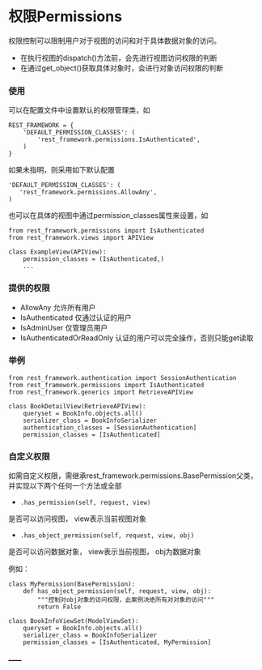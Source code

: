 

  
  
# 权限Permissions
  
  

权限控制可以限制用户对于视图的访问和对于具体数据对象的访问。

  * 在执行视图的dispatch()方法前，会先进行视图访问权限的判断
  * 在通过get_object()获取具体对象时，会进行对象访问权限的判断

  
  
### 使用
  
  

可以在配置文件中设置默认的权限管理类，如

    
    
    REST_FRAMEWORK = {
        'DEFAULT_PERMISSION_CLASSES': (
            'rest_framework.permissions.IsAuthenticated',
        )
    }
    

如果未指明，则采用如下默认配置

    
    
    'DEFAULT_PERMISSION_CLASSES': (
       'rest_framework.permissions.AllowAny',
    )
    

也可以在具体的视图中通过permission_classes属性来设置，如

    
    
    from rest_framework.permissions import IsAuthenticated
    from rest_framework.views import APIView
    
    class ExampleView(APIView):
        permission_classes = (IsAuthenticated,)
        ...
    

  
  
### 提供的权限
  
  

  * AllowAny 允许所有用户
  * IsAuthenticated 仅通过认证的用户
  * IsAdminUser 仅管理员用户
  * IsAuthenticatedOrReadOnly 认证的用户可以完全操作，否则只能get读取

  
  
### 举例
  
  

    
    
    from rest_framework.authentication import SessionAuthentication
    from rest_framework.permissions import IsAuthenticated
    from rest_framework.generics import RetrieveAPIView
    
    class BookDetailView(RetrieveAPIView):
        queryset = BookInfo.objects.all()
        serializer_class = BookInfoSerializer
        authentication_classes = [SessionAuthentication]
        permission_classes = [IsAuthenticated]
    

  
  
### 自定义权限
  
  

如需自定义权限，需继承rest_framework.permissions.BasePermission父类，并实现以下两个任何一个方法或全部

  * `.has_permission(self, request, view)`

是否可以访问视图， view表示当前视图对象

  * `.has_object_permission(self, request, view, obj)`

是否可以访问数据对象， view表示当前视图， obj为数据对象

例如：

    
    
    class MyPermission(BasePermission):
        def has_object_permission(self, request, view, obj):
            """控制对obj对象的访问权限，此案例决绝所有对对象的访问"""
            return False
    
    class BookInfoViewSet(ModelViewSet):
        queryset = BookInfo.objects.all()
        serializer_class = BookInfoSerializer
        permission_classes = [IsAuthenticated, MyPermission]
    

[__](../C05-Components/Authentication.html)[__](../C05-Components/Throttling.html)

